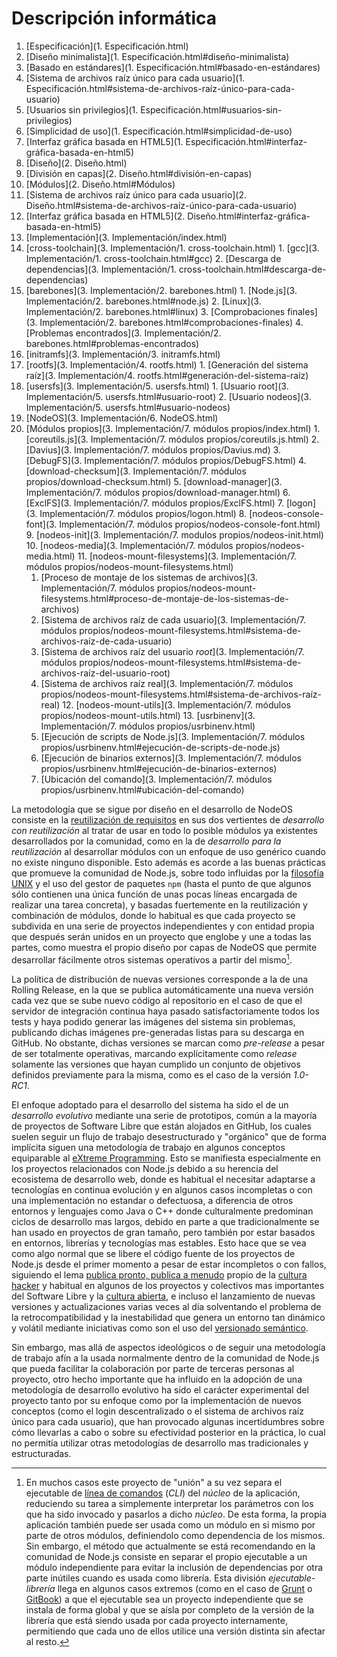 # Descripción informática

1. [Especificación](1. Especificación.html)
  1. [Diseño minimalista](1. Especificación.html#diseño-minimalista)
  2. [Basado en estándares](1. Especificación.html#basado-en-estándares)
  3. [Sistema de archivos raíz único para cada usuario](1. Especificación.html#sistema-de-archivos-raíz-único-para-cada-usuario)
  4. [Usuarios sin privilegios](1. Especificación.html#usuarios-sin-privilegios)
  5. [Simplicidad de uso](1. Especificación.html#simplicidad-de-uso)
  6. [Interfaz gráfica basada en HTML5](1. Especificación.html#interfaz-gráfica-basada-en-html5)
2. [Diseño](2. Diseño.html)
  1. [División en capas](2. Diseño.html#división-en-capas)
  2. [Módulos](2. Diseño.html#Módulos)
  3. [Sistema de archivos raíz único para cada usuario](2. Diseño.html#sistema-de-archivos-raíz-único-para-cada-usuario)
  4. [Interfaz gráfica basada en HTML5](2. Diseño.html#interfaz-gráfica-basada-en-html5)
3. [Implementación](3. Implementación/index.html)
  1. [cross-toolchain](3. Implementación/1. cross-toolchain.html)
    1. [gcc](3. Implementación/1. cross-toolchain.html#gcc)
    2. [Descarga de dependencias](3. Implementación/1. cross-toolchain.html#descarga-de-dependencias)
  2. [barebones](3. Implementación/2. barebones.html)
    1. [Node.js](3. Implementación/2. barebones.html#node.js)
    2. [Linux](3. Implementación/2. barebones.html#linux)
    3. [Comprobaciones finales](3. Implementación/2. barebones.html#comprobaciones-finales)
    4. [Problemas encontrados](3. Implementación/2. barebones.html#problemas-encontrados)
  3. [initramfs](3. Implementación/3. initramfs.html)
  4. [rootfs](3. Implementación/4. rootfs.html)
    1. [Generación del sistema raíz](3. Implementación/4. rootfs.html#generación-del-sistema-raíz)
  5. [usersfs](3. Implementación/5. usersfs.html)
    1. [Usuario root](3. Implementación/5. usersfs.html#usuario-root)
    2. [Usuario nodeos](3. Implementación/5. usersfs.html#usuario-nodeos)
  6. [NodeOS](3. Implementación/6. NodeOS.html)
  7. [Módulos propios](3. Implementación/7. módulos propios/index.html)
    1. [coreutils.js](3. Implementación/7. módulos propios/coreutils.js.html)
    2. [Davius](3. Implementación/7. módulos propios/Davius.md)
    3. [DebugFS](3. Implementación/7. módulos propios/DebugFS.html)
    4. [download-checksum](3. Implementación/7. módulos propios/download-checksum.html)
    5. [download-manager](3. Implementación/7. módulos propios/download-manager.html)
    6. [ExclFS](3. Implementación/7. módulos propios/ExclFS.html)
    7. [logon](3. Implementación/7. módulos propios/logon.html)
    8. [nodeos-console-font](3. Implementación/7. módulos propios/nodeos-console-font.html)
    9. [nodeos-init](3. Implementación/7. modulos propios/nodeos-init.html)
    10. [nodeos-media](3. Implementación/7. módulos propios/nodeos-media.html)
    11. [nodeos-mount-filesystems](3. Implementación/7. módulos propios/nodeos-mount-filesystems.html)
      1. [Proceso de montaje de los sistemas de archivos](3. Implementación/7. módulos propios/nodeos-mount-filesystems.html#proceso-de-montaje-de-los-sistemas-de-archivos)
      2. [Sistema de archivos raíz de cada usuario](3. Implementación/7. módulos propios/nodeos-mount-filesystems.html#sistema-de-archivos-raíz-de-cada-usuario)
      3. [Sistema de archivos raíz del usuario *root*](3. Implementación/7. módulos propios/nodeos-mount-filesystems.html#sistema-de-archivos-raíz-del-usuario-root)
      4. [Sistema de archivos raíz real](3. Implementación/7. módulos propios/nodeos-mount-filesystems.html#sistema-de-archivos-raíz-real)
    12. [nodeos-mount-utils](3. Implementación/7. módulos propios/nodeos-mount-utils.html)
    13. [usrbinenv](3. Implementación/7. módulos propios/usrbinenv.html)
      1. [Ejecución de scripts de Node.js](3. Implementación/7. módulos propios/usrbinenv.html#ejecución-de-scripts-de-node.js)
      2. [Ejecución de binarios externos](3. Implementación/7. módulos propios/usrbinenv.html#ejecución-de-binarios-externos)
      3. [Ubicación del comando](3. Implementación/7. módulos propios/usrbinenv.html#ubicación-del-comando)


La metodología que se sigue por diseño en el desarrollo de NodeOS consiste en la
[reutilización de requisitos](http://www.ecured.cu/index.php/Reutilización_de_requisitos)
en sus dos vertientes de *desarrollo con reutilización* al tratar de usar en
todo lo posible módulos ya existentes desarrollados por la comunidad, como en la
de *desarrollo para la reutilización* al desarrollar módulos con un enfoque de
uso genérico cuando no existe ninguno disponible. Esto además es acorde a las
buenas prácticas que promueve la comunidad de Node.js, sobre todo influidas por
la [filosofía UNIX](https://en.wikipedia.org/wiki/Unix_philosophy) y el uso del
gestor de paquetes `npm` (hasta el punto de que algunos sólo contienen una única
función de unas pocas líneas encargada de realizar una tarea concreta), y
basadas fuertemente en la reutilización y combinación de módulos, donde lo
habitual es que cada proyecto se subdivida en una serie de proyectos
independientes y con entidad propia que después serán unidos en un proyecto que
englobe y une a todas las partes, como muestra el propio diseño por capas de
NodeOS que permite desarrollar fácilmente otros sistemas operativos a partir del
mismo[^1].

La política de distribución de nuevas versiones corresponde a la de una Rolling
Release, en la que se publica automáticamente una nueva versión cada vez que se
sube nuevo código al repositorio en el caso de que el servidor de integración
continua haya pasado satisfactoriamente todos los tests y haya podido generar
las imágenes del sistema sin problemas, publicando dichas imágenes pre-generadas
listas para su descarga en GitHub. No obstante, dichas versiones se marcan como
*pre-release* a pesar de ser totalmente operativas, marcando explícitamente como
*release* solamente las versiones que hayan cumplido un conjunto de objetivos
definidos previamente para la misma, como es el caso de la versión *1.0-RC1*.

El enfoque adoptado para el desarrollo del sistema ha sido el de un *desarrollo
evolutivo* mediante una serie de prototipos, común a la mayoría de proyectos de
Software Libre que están alojados en GitHub, los cuales suelen seguir un flujo
de trabajo desestructurado y "orgánico" que de forma implícita siguen una
metodología de trabajo en algunos conceptos equiparable al
[eXtreme Programming](https://es.wikipedia.org/wiki/Programación_extrema). Esto
se manifiesta especialmente en los proyectos relacionados con Node.js debido a
su herencia del ecosistema de desarrollo web, donde es habitual el necesitar
adaptarse a tecnologías en continua evolución y en algunos casos incompletas o
con una implementación no estandar o defectuosa, a diferencia de otros entornos
y lenguajes como Java o C++ donde culturalmente predominan ciclos de desarrollo
mas largos, debido en parte a que tradicionalmente se han usado en proyectos de
gran tamaño, pero también por estar basados en entornos, librerías y tecnologías
mas estables. Esto hace que se vea como algo normal que se libere el código
fuente de los proyectos de Node.js desde el primer momento a pesar de estar
incompletos o con fallos, siguiendo el lema
[publica pronto, publica a menudo](https://es.wikipedia.org/wiki/Release_early,_release_often)
propio de la [cultura hacker](https://es.wikipedia.org/wiki/Ética_hacker) y
habitual en algunos de los proyectos y colectivos mas importantes del Software
Libre y la [cultura abierta](https://es.wikipedia.org/wiki/Cultura_libre), e
incluso el lanzamiento de nuevas versiones y actualizaciones varias veces al día
solventando el problema de la retrocompatibilidad y la inestabilidad que genera
un entorno tan dinámico y volátil mediante iniciativas como son el uso del
[versionado semántico](http://semver.org/lang/es).

Sin embargo, mas allá de aspectos ideológicos o de seguir una metodología de
trabajo afín a la usada normalmente dentro de la comunidad de Node.js que pueda
facilitar la colaboración por parte de terceras personas al proyecto, otro hecho
importante que ha influido en la adopción de una metodología de desarrollo
evolutivo ha sido el carácter experimental del proyecto tanto por su enfoque
como por la implementación de nuevos conceptos (como el login descentralizado o
el sistema de archivos raíz único para cada usuario), que han provocado algunas
incertidumbres sobre cómo llevarlas a cabo o sobre su efectividad posterior en
la práctica, lo cual no permitía utilizar otras metodologías de desarrollo mas
tradicionales y estructuradas.

[^1]: En muchos casos este proyecto de "unión" a su vez separa el ejecutable de [línea de comandos](https://docs.npmjs.com/files/package.json#bin) (*CLI*) del *núcleo* de la aplicación, reduciendo su tarea a simplemente interpretar los parámetros con los que ha sido invocado y pasarlos a dicho *núcleo*. De esta forma, la propia aplicación también puede ser usada como un módulo en si mismo por parte de otros módulos, definiendolo como dependencia de los mismos. Sin embargo, el método que actualmente se está recomendando en la comunidad de Node.js consiste en separar el propio ejecutable a un módulo independiente para evitar la inclusión de dependencias por otra parte inútiles cuando es usada como librería. Esta división *ejecutable-librería* llega en algunos casos extremos (como en el caso de [Grunt](http://gruntjs.com) o [GitBook](https://www.gitbook.com)) a que el ejecutable sea un proyecto independiente que se instala de forma global y que se aísla por completo de la versión de la librería que está siendo usada por cada proyecto internamente, permitiendo que cada uno de ellos utilice una versión distinta sin afectar al resto.
